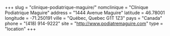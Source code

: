 +++
slug = "clinique-podiatrique-maguire/"
nomclinique = "Clinique Podiatrique Maguire"
address = "1444 Avenue Maguire"
latitude = 46.78001
longitude = -71.250191
ville = "Québec, Quebec G1T 1Z3"
pays = "Canada"
phone = "(418) 914-9222"
site = "http://www.podiatremaguire.com"
type = "location"
+++